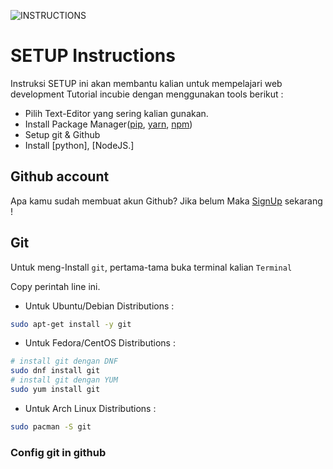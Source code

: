 ![INSTRUCTIONS](https://img.shields.io/badge/Instruction-Beta-red.svg?logo=appveyor&style=for-the-badge)

# SETUP Instructions

Instruksi SETUP ini akan membantu kalian untuk mempelajari web development Tutorial incubie dengan menggunakan tools berikut :

* Pilih Text-Editor yang sering kalian gunakan.
* Install Package Manager([pip](Link), [yarn](Link), [npm](Link))
* Setup git & Github
* Install [python], [NodeJS.]

## Github account
Apa kamu sudah membuat akun Github? Jika belum Maka [SignUp](https://github.com/join) sekarang !

## Git
Untuk meng-Install `git`, pertama-tama buka terminal kalian `Terminal`

Copy perintah line ini.

* Untuk Ubuntu/Debian Distributions : 
```bash
sudo apt-get install -y git
```

* Untuk Fedora/CentOS Distributions :
```bash
# install git dengan DNF
sudo dnf install git
# install git dengan YUM
sudo yum install git
```

* Untuk Arch Linux Distributions :
```bash
sudo pacman -S git
```

### Config git in github

